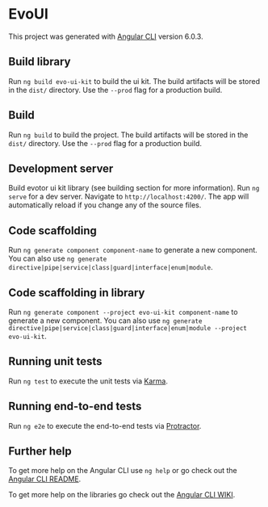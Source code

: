 # EvoUI

This project was generated with [Angular CLI](https://github.com/angular/angular-cli) version 6.0.3.

## Build library

Run `ng build evo-ui-kit` to build the ui kit. The build artifacts will be stored in the `dist/` directory. Use the `--prod` flag for a production build.

## Build

Run `ng build` to build the project. The build artifacts will be stored in the `dist/` directory. Use the `--prod` flag for a production build.

## Development server

Build evotor ui kit library (see building section for more information). Run `ng serve` for a dev server. Navigate to `http://localhost:4200/`. The app will automatically reload if you change any of the source files.

## Code scaffolding

Run `ng generate component component-name` to generate a new component. You can also use `ng generate directive|pipe|service|class|guard|interface|enum|module`.

## Code scaffolding in library

Run `ng generate component --project evo-ui-kit component-name` to generate a new component. You can also use `ng generate directive|pipe|service|class|guard|interface|enum|module --project evo-ui-kit`.

## Running unit tests

Run `ng test` to execute the unit tests via [Karma](https://karma-runner.github.io).

## Running end-to-end tests

Run `ng e2e` to execute the end-to-end tests via [Protractor](http://www.protractortest.org/).

## Further help

To get more help on the Angular CLI use `ng help` or go check out the [Angular CLI README](https://github.com/angular/angular-cli/blob/master/README.md).

To get more help on the libraries go check out the [Angular CLI WIKI](https://github.com/angular/angular-cli/wiki/stories-create-library).
